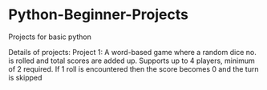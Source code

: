 # Python-Beginner-Projects
Projects for basic python

Details of projects:
  Project 1: A word-based game where a random dice no. is rolled and total scores are added up.
            Supports up to 4 players, minimum of 2 required.
            If 1 roll is encountered then the score becomes 0 and the turn is skipped
